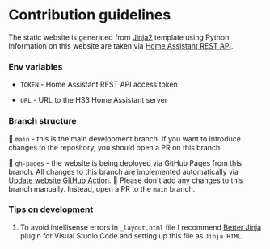 # Contribution guidelines

The static website is generated from [Jinja2](https://jinja.palletsprojects.com/en/2.10.x/) template using Python.
Information on this website are taken via [Home Assistant REST API](https://developers.home-assistant.io/docs/api/rest/).

### Env variables

- `TOKEN` - Home Assistant REST API access token

- `URL` - URL to the HS3 Home Assistant server

### Branch structure

🌿 `main` - this is the main development branch. If you want to introduce changes to the repository, you should open a PR on this branch.

🌿 `gh-pages` - the website is being deployed via GitHub Pages from this branch. All changes to this branch are implemented automatically via [Update website GitHub Action](https://github.com/MartaSien/home-assistant-hs3-plan/actions/workflows/update-website.yml). 🛑 Please don't add any changes to this branch manually. Instead, open a PR to the `main` branch.

### Tips on development

1. To avoid intellisense errors in `_layout.html` file I recommend [Better Jinja](https://marketplace.visualstudio.com/items?itemName=samuelcolvin.jinjahtml) plugin for Visual Studio Code and setting up this file as `Jinja HTML`.